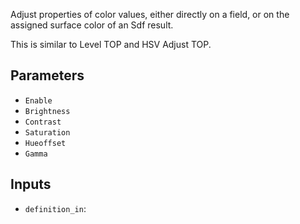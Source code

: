 Adjust properties of color values, either directly on a field, or on the assigned surface color of an Sdf result.

This is similar to Level TOP and HSV Adjust TOP.

## Parameters

* `Enable`
* `Brightness`
* `Contrast`
* `Saturation`
* `Hueoffset`
* `Gamma`

## Inputs

* `definition_in`: 